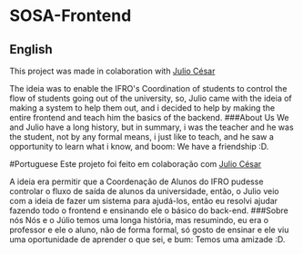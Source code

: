 # SOSA-Frontend
## English
  This project was made in colaboration with [Julio César](https://github.com/JC-julio)

  The ideia was to enable the IFRO's Coordination of students to control the flow of students going out of the university, so, Julio came with the ideia of making a system to help them out, and i decided to help by making the entire frontend and teach him the basics of the backend.
###About Us
  We and Julio have a long history, but in summary, i was the teacher and he was the student, not by any formal means, i just like to teach, and he saw a opportunity to learn what i know, and boom: We have a friendship :D. 

#Portuguese
 Este projeto foi feito em colaboração com [Julio César](https://github.com/JC-julio)

  A ideia era permitir que a Coordenação de Alunos do IFRO pudesse controlar o fluxo de saída de alunos da universidade, então, o Julio veio com a ideia de fazer um sistema para ajudá-los, então eu resolvi ajudar fazendo todo o frontend e ensinando ele o básico do back-end.
###Sobre nós
  Nós e o Júlio temos uma longa história, mas resumindo, eu era o professor e ele o aluno, não de forma formal, só gosto de ensinar e ele viu uma oportunidade de aprender o que sei, e bum: Temos uma amizade :D.

